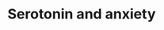 ---
annotations:
- type: Pathway Ontology
  value: calcium/calmodulin dependent kinase signaling pathway
- type: Pathway Ontology
  value: altered calcineurin signaling pathway
- type: Pathway Ontology
  value: serotonin signaling pathway
- type: Disease Ontology
  value: anxiety disorder
- type: Cell Type Ontology
  value: serotonergic neuron
- type: Cell Type Ontology
  value: serotonergic neuron
- type: Disease Ontology
  value: anxiety disorder
- type: Pathway Ontology
  value: serotonin signaling pathway
- type: Pathway Ontology
  value: altered calcineurin signaling pathway
- type: Pathway Ontology
  value: calcium/calmodulin dependent kinase 1 signaling pathway
authors:
- Khanspers
description: Benekareddy et al observed the phenomenon that rats who were maternally
  separated show increased levels of induced anxiety-related behaviour during adulthood.
  Type 2 serotonin receptors have been implicated in anxiety related behaviour and
  may be suitable targets for reducing anxiety response. Benekareddy et al report
  that treatment with ketanserin (a serotonergic antagonist) during postnatal life
  blocked the long-lasting effects of maternal separation on anxiety behavior in the
  open field test and the elevated plus maze. Immediate Early Genes such as Arc have
  been found to be significantly affected in expression (Benekareddy et al). The downstream
  and upstream gene products of Arc were partly elucidated and presented in a pathway.  Proteins
  on this pathway have targeted assays available via the [https://assays.cancer.gov/available_assays?wp_id=WP3947
  CPTAC Assay Portal]
last-edited: 2019-09-03
organisms:
- Homo sapiens
redirect_from:
- /index.php/Pathway:WP3947
- /instance/WP3947
schema-jsonld:
- '@context': https://schema.org/
  '@id': https://wikipathways.github.io/pathways/WP3947.html
  '@type': Dataset
  creator:
    '@type': Organization
    name: WikiPathways
  description: Benekareddy et al observed the phenomenon that rats who were maternally
    separated show increased levels of induced anxiety-related behaviour during adulthood.
    Type 2 serotonin receptors have been implicated in anxiety related behaviour and
    may be suitable targets for reducing anxiety response. Benekareddy et al report
    that treatment with ketanserin (a serotonergic antagonist) during postnatal life
    blocked the long-lasting effects of maternal separation on anxiety behavior in
    the open field test and the elevated plus maze. Immediate Early Genes such as
    Arc have been found to be significantly affected in expression (Benekareddy et
    al). The downstream and upstream gene products of Arc were partly elucidated and
    presented in a pathway.  Proteins on this pathway have targeted assays available
    via the [https://assays.cancer.gov/available_assays?wp_id=WP3947 CPTAC Assay Portal]
  keywords:
  - ''
  - FMR1
  - PLCD4
  - PRKCB
  - TRPV1
  - POMC
  - PPP3CA
  - ARC
  - HTR1A
  - DOC
  - CAMK2B
  - GRM1
  - Ca2+
  - Ketanserin
  - ADRA1A
  - eEF2
  - eEF2K
  - THDOC
  - CRH
  - GABRA1
  - HTR2A
  - eEF2-P
  - PLEK
  - FOS
  - HTR2C
  license: CC0
  name: Serotonin and anxiety
seo: CreativeWork
title: Serotonin and anxiety
wpid: WP3947
---